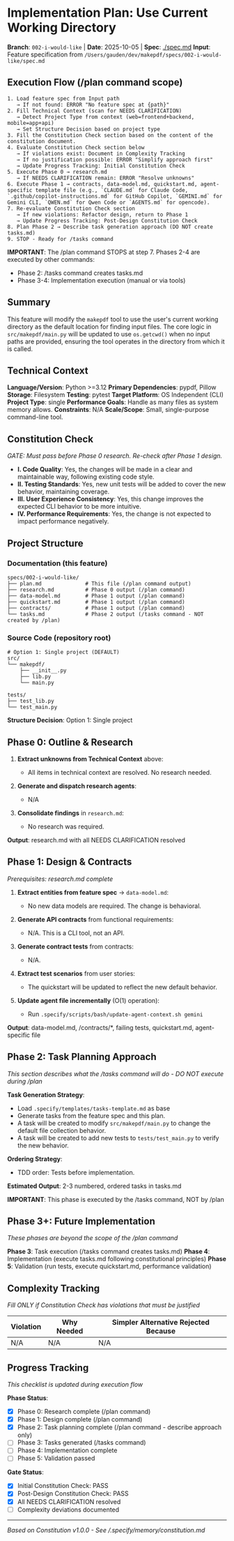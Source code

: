 
# Implementation Plan: Use Current Working Directory

**Branch**: `002-i-would-like` | **Date**: 2025-10-05 | **Spec**: [./spec.md](./spec.md)
**Input**: Feature specification from `/Users/gauden/dev/makepdf/specs/002-i-would-like/spec.md`

## Execution Flow (/plan command scope)
```
1. Load feature spec from Input path
   → If not found: ERROR "No feature spec at {path}"
2. Fill Technical Context (scan for NEEDS CLARIFICATION)
   → Detect Project Type from context (web=frontend+backend, mobile=app+api)
   → Set Structure Decision based on project type
3. Fill the Constitution Check section based on the content of the constitution document.
4. Evaluate Constitution Check section below
   → If violations exist: Document in Complexity Tracking
   → If no justification possible: ERROR "Simplify approach first"
   → Update Progress Tracking: Initial Constitution Check
5. Execute Phase 0 → research.md
   → If NEEDS CLARIFICATION remain: ERROR "Resolve unknowns"
6. Execute Phase 1 → contracts, data-model.md, quickstart.md, agent-specific template file (e.g., `CLAUDE.md` for Claude Code, `.github/copilot-instructions.md` for GitHub Copilot, `GEMINI.md` for Gemini CLI, `QWEN.md` for Qwen Code or `AGENTS.md` for opencode).
7. Re-evaluate Constitution Check section
   → If new violations: Refactor design, return to Phase 1
   → Update Progress Tracking: Post-Design Constitution Check
8. Plan Phase 2 → Describe task generation approach (DO NOT create tasks.md)
9. STOP - Ready for /tasks command
```

**IMPORTANT**: The /plan command STOPS at step 7. Phases 2-4 are executed by other commands:
- Phase 2: /tasks command creates tasks.md
- Phase 3-4: Implementation execution (manual or via tools)

## Summary
This feature will modify the `makepdf` tool to use the user's current working directory as the default location for finding input files. The core logic in `src/makepdf/main.py` will be updated to use `os.getcwd()` when no input paths are provided, ensuring the tool operates in the directory from which it is called.

## Technical Context
**Language/Version**: Python >=3.12
**Primary Dependencies**: pypdf, Pillow
**Storage**: Filesystem
**Testing**: pytest
**Target Platform**: OS Independent (CLI)
**Project Type**: single
**Performance Goals**: Handle as many files as system memory allows.
**Constraints**: N/A
**Scale/Scope**: Small, single-purpose command-line tool.

## Constitution Check
*GATE: Must pass before Phase 0 research. Re-check after Phase 1 design.*

- **I. Code Quality**: Yes, the changes will be made in a clear and maintainable way, following existing code style.
- **II. Testing Standards**: Yes, new unit tests will be added to cover the new behavior, maintaining coverage.
- **III. User Experience Consistency**: Yes, this change improves the expected CLI behavior to be more intuitive.
- **IV. Performance Requirements**: Yes, the change is not expected to impact performance negatively.

## Project Structure

### Documentation (this feature)
```
specs/002-i-would-like/
├── plan.md              # This file (/plan command output)
├── research.md          # Phase 0 output (/plan command)
├── data-model.md        # Phase 1 output (/plan command)
├── quickstart.md        # Phase 1 output (/plan command)
├── contracts/           # Phase 1 output (/plan command)
└── tasks.md             # Phase 2 output (/tasks command - NOT created by /plan)
```

### Source Code (repository root)
```
# Option 1: Single project (DEFAULT)
src/
└── makepdf/
    ├── __init__.py
    ├── lib.py
    └── main.py

tests/
├── test_lib.py
└── test_main.py
```

**Structure Decision**: Option 1: Single project

## Phase 0: Outline & Research
1. **Extract unknowns from Technical Context** above:
   - All items in technical context are resolved. No research needed.

2. **Generate and dispatch research agents**:
   - N/A

3. **Consolidate findings** in `research.md`:
   - No research was required.

**Output**: research.md with all NEEDS CLARIFICATION resolved

## Phase 1: Design & Contracts
*Prerequisites: research.md complete*

1. **Extract entities from feature spec** → `data-model.md`:
   - No new data models are required. The change is behavioral.

2. **Generate API contracts** from functional requirements:
   - N/A. This is a CLI tool, not an API.

3. **Generate contract tests** from contracts:
   - N/A.

4. **Extract test scenarios** from user stories:
   - The quickstart will be updated to reflect the new default behavior.

5. **Update agent file incrementally** (O(1) operation):
   - Run `.specify/scripts/bash/update-agent-context.sh gemini`

**Output**: data-model.md, /contracts/*, failing tests, quickstart.md, agent-specific file

## Phase 2: Task Planning Approach
*This section describes what the /tasks command will do - DO NOT execute during /plan*

**Task Generation Strategy**:
- Load `.specify/templates/tasks-template.md` as base
- Generate tasks from the feature spec and this plan.
- A task will be created to modify `src/makepdf/main.py` to change the default file collection behavior.
- A task will be created to add new tests to `tests/test_main.py` to verify the new behavior.

**Ordering Strategy**:
- TDD order: Tests before implementation.

**Estimated Output**: 2-3 numbered, ordered tasks in tasks.md

**IMPORTANT**: This phase is executed by the /tasks command, NOT by /plan

## Phase 3+: Future Implementation
*These phases are beyond the scope of the /plan command*

**Phase 3**: Task execution (/tasks command creates tasks.md)
**Phase 4**: Implementation (execute tasks.md following constitutional principles)
**Phase 5**: Validation (run tests, execute quickstart.md, performance validation)

## Complexity Tracking
*Fill ONLY if Constitution Check has violations that must be justified*

| Violation | Why Needed | Simpler Alternative Rejected Because |
|-----------|------------|-------------------------------------|
| N/A       | N/A        | N/A                                 |


## Progress Tracking
*This checklist is updated during execution flow*

**Phase Status**:
- [x] Phase 0: Research complete (/plan command)
- [x] Phase 1: Design complete (/plan command)
- [x] Phase 2: Task planning complete (/plan command - describe approach only)
- [ ] Phase 3: Tasks generated (/tasks command)
- [ ] Phase 4: Implementation complete
- [ ] Phase 5: Validation passed

**Gate Status**:
- [x] Initial Constitution Check: PASS
- [x] Post-Design Constitution Check: PASS
- [x] All NEEDS CLARIFICATION resolved
- [ ] Complexity deviations documented

---
*Based on Constitution v1.0.0 - See /.specify/memory/constitution.md*

